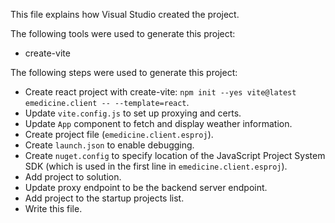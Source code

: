 This file explains how Visual Studio created the project.

The following tools were used to generate this project:
- create-vite

The following steps were used to generate this project:
- Create react project with create-vite: `npm init --yes vite@latest emedicine.client -- --template=react`.
- Update `vite.config.js` to set up proxying and certs.
- Update `App` component to fetch and display weather information.
- Create project file (`emedicine.client.esproj`).
- Create `launch.json` to enable debugging.
- Create `nuget.config` to specify location of the JavaScript Project System SDK (which is used in the first line in `emedicine.client.esproj`).
- Add project to solution.
- Update proxy endpoint to be the backend server endpoint.
- Add project to the startup projects list.
- Write this file.
